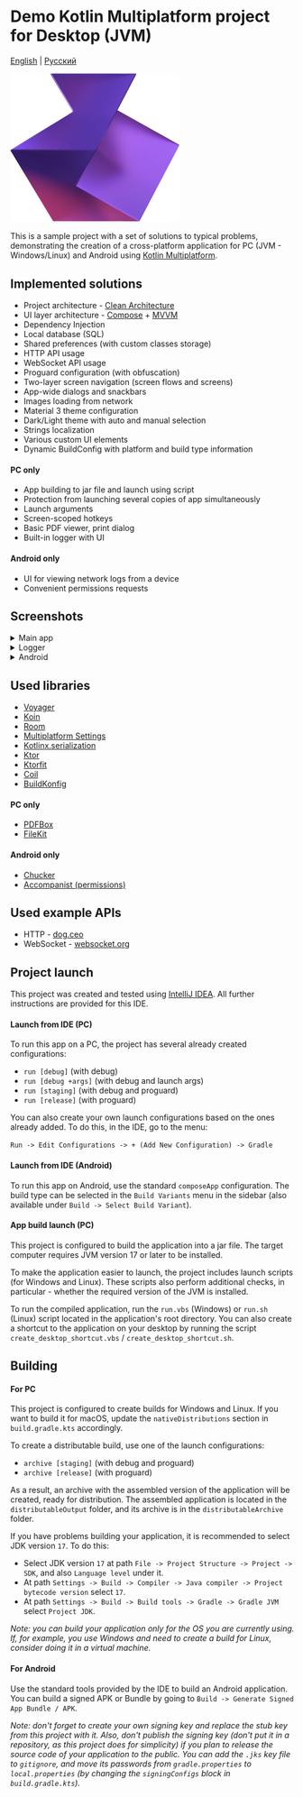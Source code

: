 # Demo Kotlin Multiplatform project for Desktop (JVM)
[English](https://github.com/RznNike/DemoKMP#readme) | [Русский](/README.ru.md)

<img src="/readmeFiles/KMP_logo.png" alt="logo" width="300"/>

This is a sample project with a set of solutions to typical problems, demonstrating the creation of a cross-platform application for PC (JVM - Windows/Linux) and Android using [Kotlin Multiplatform](https://www.jetbrains.com/kotlin-multiplatform/).

## Implemented solutions
* Project architecture - [Clean Architecture](https://blog.cleancoder.com/uncle-bob/2012/08/13/the-clean-architecture.html)
* UI layer architecture - [Compose](https://developer.android.com/develop/ui/compose/documentation) + [MVVM](https://developer.android.com/topic/libraries/architecture/viewmodel)
* Dependency Injection
* Local database (SQL)
* Shared preferences (with custom classes storage)
* HTTP API usage
* WebSocket API usage
* Proguard configuration (with obfuscation)
* Two-layer screen navigation (screen flows and screens)
* App-wide dialogs and snackbars
* Images loading from network
* Material 3 theme configuration
* Dark/Light theme with auto and manual selection
* Strings localization
* Various custom UI elements
* Dynamic BuildConfig with platform and build type information

#### PC only
* App building to jar file and launch using script
* Protection from launching several copies of app simultaneously
* Launch arguments
* Screen-scoped hotkeys
* Basic PDF viewer, print dialog
* Built-in logger with UI

#### Android only
* UI for viewing network logs from a device
* Convenient permissions requests

## Screenshots
<details>
    <summary>Main app</summary>
    <img src="/readmeFiles/en/screenshots/pc/screenshot_1.png" alt="screenshot" width="500"/>
    <img src="/readmeFiles/en/screenshots/pc/screenshot_2.png" alt="screenshot" width="500"/>
    <img src="/readmeFiles/en/screenshots/pc/screenshot_3.png" alt="screenshot" width="500"/>
    <img src="/readmeFiles/en/screenshots/pc/screenshot_4.png" alt="screenshot" width="500"/>
    <img src="/readmeFiles/en/screenshots/pc/screenshot_5.png" alt="screenshot" width="500"/>
    <img src="/readmeFiles/en/screenshots/pc/screenshot_6.png" alt="screenshot" width="500"/>
    <img src="/readmeFiles/en/screenshots/pc/screenshot_7.png" alt="screenshot" width="500"/>
    <img src="/readmeFiles/en/screenshots/pc/screenshot_8.png" alt="screenshot" width="500"/>
    <img src="/readmeFiles/en/screenshots/pc/screenshot_9.png" alt="screenshot" width="500"/>
</details>

<details>
    <summary>Logger</summary>
    <img src="/readmeFiles/en/screenshots/pc/screenshot_10.png" alt="screenshot" width="750"/>
    <img src="/readmeFiles/en/screenshots/pc/screenshot_11.png" alt="screenshot" width="750"/>
</details>

<details>
    <summary>Android</summary>
    <img src="/readmeFiles/en/screenshots/android/screenshot_1.jpg" alt="screenshot" width="250"/>
    <img src="/readmeFiles/en/screenshots/android/screenshot_2.jpg" alt="screenshot" width="250"/>
    <img src="/readmeFiles/en/screenshots/android/screenshot_3.jpg" alt="screenshot" width="250"/>
    <img src="/readmeFiles/en/screenshots/android/screenshot_4.jpg" alt="screenshot" width="250"/>
    <img src="/readmeFiles/en/screenshots/android/screenshot_5.jpg" alt="screenshot" width="250"/>
    <img src="/readmeFiles/en/screenshots/android/screenshot_6.jpg" alt="screenshot" width="250"/>
    <img src="/readmeFiles/en/screenshots/android/screenshot_7.jpg" alt="screenshot" width="250"/>
    <img src="/readmeFiles/en/screenshots/android/screenshot_8.jpg" alt="screenshot" width="250"/>
</details>

## Used libraries
* [Voyager](https://voyager.adriel.cafe/)
* [Koin](https://insert-koin.io/)
* [Room](https://developer.android.com/jetpack/androidx/releases/room)
* [Multiplatform Settings](https://github.com/russhwolf/multiplatform-settings)
* [Kotlinx.serialization](https://github.com/Kotlin/kotlinx.serialization)
* [Ktor](https://ktor.io/)
* [Ktorfit](https://foso.github.io/Ktorfit/)
* [Coil](https://coil-kt.github.io/coil/)
* [BuildKonfig](https://github.com/yshrsmz/BuildKonfig)

#### PC only
* [PDFBox](https://pdfbox.apache.org/)
* [FileKit](https://github.com/vinceglb/FileKit)

#### Android only
* [Chucker](https://github.com/ChuckerTeam/chucker)
* [Accompanist (permissions)](https://github.com/google/accompanist/tree/main/permissions)

## Used example APIs
* HTTP - [dog.ceo](https://dog.ceo/dog-api/)
* WebSocket - [websocket.org](https://websocket.org/tools/websocket-echo-server)

## Project launch
This project was created and tested using [IntelliJ IDEA](https://www.jetbrains.com/idea/). All further instructions are provided for this IDE.

#### Launch from IDE (PC)
To run this app on a PC, the project has several already created configurations:
* ```run [debug]``` (with debug)
* ```run [debug +args]``` (with debug and launch args)
* ```run [staging]``` (with debug and proguard)
* ```run [release]``` (with proguard)

You can also create your own launch configurations based on the ones already added. To do this, in the IDE, go to the menu:

```Run -> Edit Configurations -> + (Add New Configuration) -> Gradle```

#### Launch from IDE (Android)

To run this app on Android, use the standard ```composeApp``` configuration. The build type can be selected in the ```Build Variants``` menu in the sidebar (also available under ```Build -> Select Build Variant```).

#### App build launch (PC)
This project is configured to build the application into a jar file. The target computer requires JVM version 17 or later to be installed.

To make the application easier to launch, the project includes launch scripts (for Windows and Linux). These scripts also perform additional checks, in particular - whether the required version of the JVM is installed.

To run the compiled application, run the ```run.vbs``` (Windows) or ```run.sh``` (Linux) script located in the application's root directory. You can also create a shortcut to the application on your desktop by running the script ```create_desktop_shortcut.vbs``` / ```create_desktop_shortcut.sh```.

## Building

#### For PC
This project is configured to create builds for Windows and Linux. If you want to build it for macOS, update the ```nativeDistributions``` section in ```build.gradle.kts``` accordingly.

To create a distributable build, use one of the launch configurations:
* ```archive [staging]``` (with debug and proguard)
* ```archive [release]``` (with proguard)

As a result, an archive with the assembled version of the application will be created, ready for distribution. The assembled application is located in the ```distributableOutput``` folder, and its archive is in the ```distributableArchive``` folder.

If you have problems building your application, it is recommended to select JDK version ```17```. To do this:
* Select JDK version ```17``` at path ```File -> Project Structure -> Project -> SDK```, and also ```Language level``` under it.
* At path ```Settings -> Build -> Compiler -> Java compiler -> Project bytecode version``` select ```17```.
* At path ```Settings -> Build -> Build tools -> Gradle -> Gradle JVM``` select ```Project JDK```.

*Note: you can build your application only for the OS you are currently using. If, for example, you use Windows and need to create a build for Linux, consider doing it in a virtual machine.*

#### For Android
Use the standard tools provided by the IDE to build an Android application. You can build a signed APK or Bundle by going to ```Build -> Generate Signed App Bundle / APK```.

*Note: don't forget to create your own signing key and replace the stub key from this project with it. Also, don't publish the signing key (don't put it in a repository, as this project does for simplicity) if you plan to release the source code of your application to the public. You can add the ```.jks``` key file to ```gitignore```, and move its passwords from ```gradle.properties``` to ```local.properties``` (by changing the ```signingConfigs``` block in ```build.gradle.kts```).*